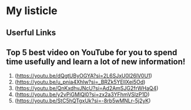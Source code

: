 # My listicle 
## Userful Links

## Top 5 best video on YouTube for you to spend time usefully and learn a lot of new information!

1. (https://youtu.be/dQgtUByOGYA?si=2L6SJxU0l26lV0U1)
2. (https://youtu.be/u_pnia4Xhlw?si=_BRZk5YEllXei5Od) 
3. (https://youtu.be/QnKxdhvJNcU?si=Ad2AmSJG2frWHaQ4)
4. (https://youtu.be/y2vPiGMlQl0?si=zx2a3YFhmVSlzP1D)
5. (https://youtu.be/StC5hQTgxUk?si=-8rb5wMNLr-5j2yK)

